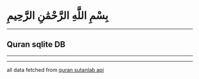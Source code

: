 # بِسْمِ اللَّهِ الرَّحْمَٰنِ الرَّحِيمِ 
<hr>

## Quran sqlite DB
<hr>



<hr>

all data fetched from [quran sutanlab api](https://api.quran.sutanlab.id/)